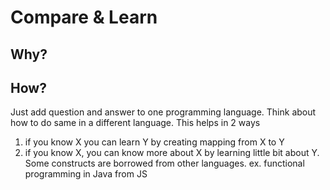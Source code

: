 # Compare & Learn

## Why?


## How?
Just add question and answer to one programming language.
Think about how to do same in a different language.
This helps in 2 ways
1. if you know X you can learn Y by creating mapping from X to Y
2. if you know X, you can know more about X by learning little bit about Y. Some constructs are borrowed from other languages. ex. functional programming in Java from JS